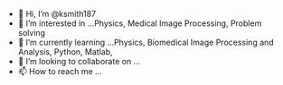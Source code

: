 - 👋 Hi, I’m @ksmith187
- 👀 I’m interested in ...Physics, Medical Image Processing, Problem solving
- 🌱 I’m currently learning ...Physics, Biomedical Image Processing and Analysis, Python, Matlab,  
- 💞️ I’m looking to collaborate on ...
- 📫 How to reach me ...

<!---
ksmith187/ksmith187 is a ✨ special ✨ repository because its `README.md` (this file) appears on your GitHub profile.
You can click the Preview link to take a look at your changes.
--->

